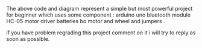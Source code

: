 The above code and diagram represent a simple but most powerful project for beginner which uses some component :
arduino uno 
bluetooth module HC-05 
motor driver 
batteries 
bo motor and wheel 
and jumpers . 

if you have problem regrading this project comment on it i will try to reply as soon as possible. 
